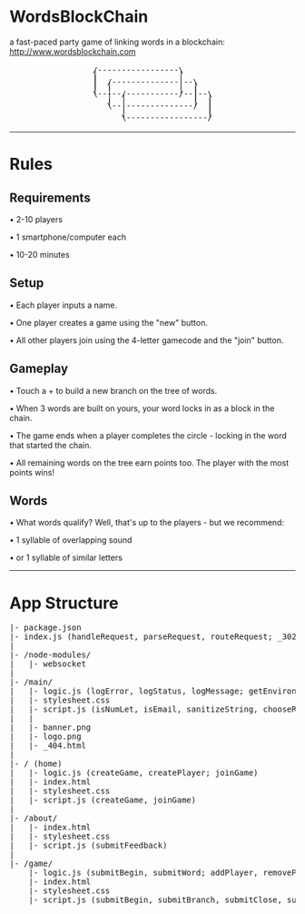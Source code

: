 # WordsBlockChain

a fast-paced party game of linking words in a blockchain: http://www.wordsblockchain.com

<pre style='line-height: 0.5; text-align: center'>
                           
 /-----------------\       
 |                 |       
 |                 |       
 |  /--------------|--\    
 |  |              |  |    
 |  |              |  |    
 \-----/-----------/--|--\ 
    |  |              |  | 
    |  |              |  | 
    \--|--------------/  | 
       |                 | 
       |                 | 
       \-----------------/ 
                           
</pre>
<hr>

# Rules


## Requirements

• 2-10 players

• 1 smartphone/computer each

• 10-20 minutes



## Setup

• Each player inputs a name.

• One player creates a game using the "new" button.

• All other players join using the 4-letter gamecode and the "join" button.



## Gameplay

• Touch a + to build a new branch on the tree of words.

• When 3 words are built on yours, your word locks in as a block in the chain.

• The game ends when a player completes the circle - locking in the word that started the chain.

• All remaining words on the tree earn points too. The player with the most points wins!



## Words

• What words qualify? Well, that's up to the players - but we recommend:

• 1 syllable of overlapping sound

• or 1 syllable of similar letters



<hr>

# App Structure

<pre>
|- package.json
|- index.js (handleRequest, parseRequest, routeRequest; _302, _403, _404; handleSocket, parseSocket, routeSocket; _400)
|
|- /node-modules/
|   |- websocket
|
|- /main/
|   |- logic.js (logError, logStatus, logMessage; getEnvironment, getAsset; isNumLet, isBot; renderHTML; generateRandom, chooseRandom, sortRandom; sanitizeString, sanitizeObject; determineSession, cleanDatabase)
|   |- stylesheet.css
|   |- script.js (isNumLet, isEmail, sanitizeString, chooseRandom; displayError, buildWords, animateWords; sendPost, createSocket)
|   |
|   |- banner.png
|   |- logo.png
|   |- _404.html
|
|- / (home)
|   |- logic.js (createGame, createPlayer; joinGame)
|   |- index.html
|   |- stylesheet.css
|   |- script.js (createGame, joinGame)
|
|- /about/
|   |- index.html
|   |- stylesheet.css
|   |- script.js (submitFeedback)
|
|- /game/
    |- logic.js (submitBegin, submitWord; addPlayer, removePlayer; createBranch, createBlock; sendMessages, findBranch, pruneTree, lockBlock, endGame)
    |- index.html
    |- stylesheet.css
    |- script.js (submitBegin, submitBranch, submitClose, submitWord; receivePost; buildPlayer, buildPlayers, buildChain, buildTree, buildEnd; findBranchIds, findBranch; fadeElement)
</pre>
